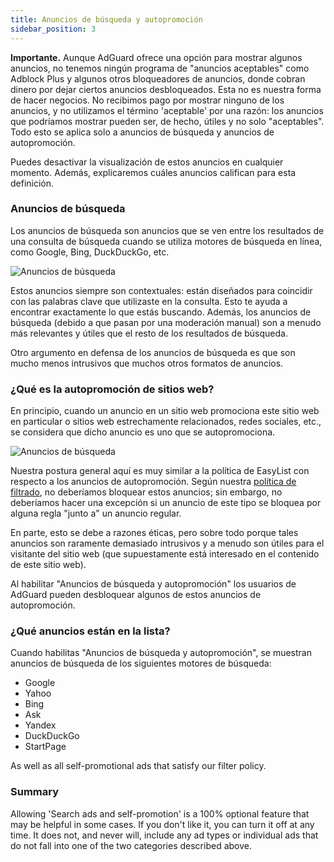 ```yaml
---
title: Anuncios de búsqueda y autopromoción
sidebar_position: 3
---
```


**Importante.** Aunque AdGuard ofrece una opción para mostrar algunos anuncios, no tenemos ningún programa de "anuncios aceptables" como Adblock Plus y algunos otros bloqueadores de anuncios, donde cobran dinero por dejar ciertos anuncios desbloqueados. Esta no es nuestra forma de hacer negocios. No recibimos pago por mostrar ninguno de los anuncios, y no utilizamos el término 'aceptable' por una razón: los anuncios que podríamos mostrar pueden ser, de hecho, útiles y no solo "aceptables". Todo esto se aplica solo a anuncios de búsqueda y anuncios de autopromoción.

Puedes desactivar la visualización de estos anuncios en cualquier momento. Además, explicaremos cuáles anuncios califican para esta definición.

### Anuncios de búsqueda

Los anuncios de búsqueda son anuncios que se ven entre los resultados de una consulta de búsqueda cuando se utiliza motores de búsqueda en línea, como Google, Bing, DuckDuckGo, etc.

![Anuncios de búsqueda](https://cdn.adtidy.org/content/kb/ad_blocker/general/googlead.jpg)

Estos anuncios siempre son contextuales: están diseñados para coincidir con las palabras clave que utilizaste en la consulta. Esto te ayuda a encontrar exactamente lo que estás buscando. Además, los anuncios de búsqueda (debido a que pasan por una moderación manual) son a menudo más relevantes y útiles que el resto de los resultados de búsqueda.

Otro argumento en defensa de los anuncios de búsqueda es que son mucho menos intrusivos que muchos otros formatos de anuncios.

### ¿Qué es la autopromoción de sitios web?

En principio, cuando un anuncio en un sitio web promociona este sitio web en particular o sitios web estrechamente relacionados, redes sociales, etc., se considera que dicho anuncio es uno que se autopromociona.

![Anuncios de búsqueda](https://cdn.adtidy.org/content/kb/ad_blocker/general/echodot.jpg)

Nuestra postura general aquí es muy similar a la política de EasyList con respecto a los anuncios de autopromoción. Según nuestra [política de filtrado](../filter-policy), no deberíamos bloquear estos anuncios; sin embargo, no deberíamos hacer una excepción si un anuncio de este tipo se bloquea por alguna regla "junto a" un anuncio regular.

En parte, esto se debe a razones éticas, pero sobre todo porque tales anuncios son raramente demasiado intrusivos y a menudo son útiles para el visitante del sitio web (que supuestamente está interesado en el contenido de este sitio web).

Al habilitar "Anuncios de búsqueda y autopromoción" los usuarios de AdGuard pueden desbloquear algunos de estos anuncios de autopromoción.

### ¿Qué anuncios están en la lista?

Cuando habilitas "Anuncios de búsqueda y autopromoción", se muestran anuncios de búsqueda de los siguientes motores de búsqueda:

- Google
- Yahoo
- Bing
- Ask
- Yandex
- DuckDuckGo
- StartPage

As well as all self-promotional ads that satisfy our filter policy.

### Summary

Allowing 'Search ads and self-promotion' is a 100% optional feature that may be helpful in some cases. If you don't like it, you can turn it off at any time. It does not, and never will, include any ad types or individual ads that do not fall into one of the two categories described above.
